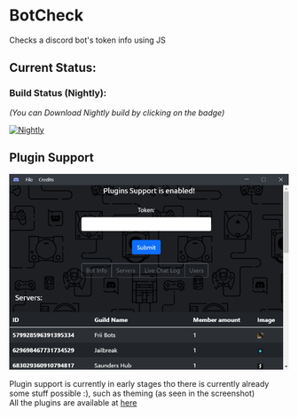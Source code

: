 # BotCheck

Checks a discord bot's token info using JS

## Current Status:


### Build Status (Nightly):
*(You can Download Nightly build by clicking on the badge)*

[![Nightly](https://github.com/DwifteJB/BotCheck/workflows/Nightly/badge.svg)](https://github.com/DwifteJB/BotCheck/actions?query=workflow%3ANightly)

## Plugin Support

![Screenshot](./screenshots/screen1.png)

Plugin support is currently in early stages tho there is currently already some stuff possible :), such as theming (as seen in the screenshot)<br>
All the plugins are available at [here](https://github.com/DwifteJB/BotCheck/tree/plugins)
